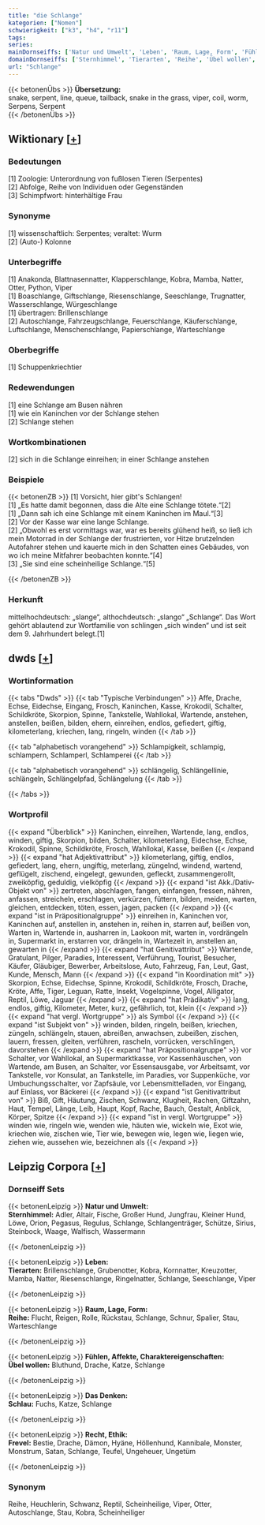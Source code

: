 ```yaml
---
title: "die Schlange"
kategorien: ["Nomen"]
schwierigkeit: ["k3", "h4", "r11"]
tags:
series:
mainDornseiffs: ['Natur und Umwelt', 'Leben', 'Raum, Lage, Form', 'Fühlen, Affekte, Charaktereigenschaften', 'Das Denken', 'Recht, Ethik']
domainDornseiffs: ['Sternhimmel', 'Tierarten', 'Reihe', 'Übel wollen', 'Schlau', 'Frevel']
url: "Schlange"
---
```


{{< betonenÜbs >}}
**Übersetzung:**  
snake, serpent, line, queue, tailback, snake in the grass, viper, coil, worm, Serpens, Serpent  
{{< /betonenÜbs >}}

## Wiktionary [[+](https://de.wiktionary.org/wiki/Schlange)]

### Bedeutungen
[1] Zoologie: Unterordnung von fußlosen Tieren (Serpentes)  
[2] Abfolge, Reihe von Individuen oder Gegenständen  
[3] Schimpfwort: hinterhältige Frau  

### Synonyme
[1] wissenschaftlich: Serpentes; veraltet: Wurm  
[2] (Auto-) Kolonne  

### Unterbegriffe
[1] Anakonda, Blattnasennatter, Klapperschlange, Kobra, Mamba, Natter, Otter, Python, Viper  
[1] Boaschlange, Giftschlange, Riesenschlange, Seeschlange, Trugnatter, Wasserschlange, Würgeschlange  
[1] übertragen: Brillenschlange  
[2] Autoschlange, Fahrzeugschlange, Feuerschlange, Käuferschlange, Luftschlange, Menschenschlange, Papierschlange, Warteschlange  

### Oberbegriffe
[1] Schuppenkriechtier  

### Redewendungen
[1] eine Schlange am Busen nähren  
[1] wie ein Kaninchen vor der Schlange stehen  
[2] Schlange stehen  

### Wortkombinationen
[2] sich in die Schlange einreihen; in einer Schlange anstehen  

### Beispiele
{{< betonenZB >}}
[1] Vorsicht, hier gibt's Schlangen!  
[1] „Es hatte damit begonnen, dass die Alte eine Schlange tötete.“[2]  
[1] „Dann sah ich eine Schlange mit einem Kaninchen im Maul.“[3]  
[2] Vor der Kasse war eine lange Schlange.  
[2] „Obwohl es erst vormittags war, war es bereits glühend heiß, so ließ ich mein Motorrad in der Schlange der frustrierten, vor Hitze brutzelnden Autofahrer stehen und kauerte mich in den Schatten eines Gebäudes, von wo ich meine Mitfahrer beobachten konnte.“[4]  
[3] „Sie sind eine scheinheilige Schlange.“[5]  

{{< /betonenZB >}}
### Herkunft
mittelhochdeutsch: „slange“, althochdeutsch: „slango“ „Schlange“. Das Wort gehört ablautend zur Wortfamilie von schlingen „sich winden“ und ist seit dem 9. Jahrhundert belegt.[1]  



## dwds [[+](https://www.dwds.de/wb/Schlange)]

### Wortinformation
{{< tabs "Dwds" >}}
{{< tab "Typische Verbindungen" >}}
Affe, Drache, Echse, Eidechse, Eingang, Frosch, Kaninchen, Kasse, Krokodil, Schalter, Schildkröte, Skorpion, Spinne, Tankstelle, Wahllokal, Wartende, anstehen, anstellen, beißen, bilden, ehern, einreihen, endlos, gefiedert, giftig, kilometerlang, kriechen, lang, ringeln, winden
{{< /tab >}}

{{< tab "alphabetisch vorangehend" >}}
Schlampigkeit, schlampig, schlampern, Schlamperl, Schlamperei
{{< /tab >}}

{{< tab "alphabetisch vorangehend" >}}
schlängelig, Schlängellinie, schlängeln, Schlängelpfad, Schlängelung
{{< /tab >}}

{{< /tabs >}}

### Wortprofil
{{< expand "Überblick" >}} Kaninchen, einreihen, Wartende, lang, endlos, winden, giftig, Skorpion, bilden, Schalter, kilometerlang, Eidechse, Echse, Krokodil, Spinne, Schildkröte, Frosch, Wahllokal, Kasse, beißen {{< /expand >}}
{{< expand "hat Adjektivattribut" >}} kilometerlang, giftig, endlos, gefiedert, lang, ehern, ungiftig, meterlang, züngelnd, windend, wartend, geflügelt, zischend, eingelegt, gewunden, gefleckt, zusammengerollt, zweiköpfig, geduldig, vielköpfig {{< /expand >}}
{{< expand "ist Akk./Dativ-Objekt von" >}} zertreten, abschlagen, fangen, einfangen, fressen, nähren, anfassen, streicheln, erschlagen, verkürzen, füttern, bilden, meiden, warten, gleichen, entdecken, töten, essen, jagen, packen {{< /expand >}}
{{< expand "ist in Präpositionalgruppe" >}} einreihen in, Kaninchen vor, Kaninchen auf, anstellen in, anstehen in, reihen in, starren auf, beißen von, Warten in, Wartende in, ausharren in, Laokoon mit, warten in, vordrängeln in, Supermarkt in, erstarren vor, drängeln in, Wartezeit in, anstellen an, gewarten in {{< /expand >}}
{{< expand "hat Genitivattribut" >}} Wartende, Gratulant, Pilger, Paradies, Interessent, Verführung, Tourist, Besucher, Käufer, Gläubiger, Bewerber, Arbeitslose, Auto, Fahrzeug, Fan, Leut, Gast, Kunde, Mensch, Mann {{< /expand >}}
{{< expand "in Koordination mit" >}} Skorpion, Echse, Eidechse, Spinne, Krokodil, Schildkröte, Frosch, Drache, Kröte, Affe, Tiger, Leguan, Ratte, Insekt, Vogelspinne, Vogel, Alligator, Reptil, Löwe, Jaguar {{< /expand >}}
{{< expand "hat Prädikativ" >}} lang, endlos, giftig, Kilometer, Meter, kurz, gefährlich, tot, klein {{< /expand >}}
{{< expand "hat vergl. Wortgruppe" >}} als Symbol {{< /expand >}}
{{< expand "ist Subjekt von" >}} winden, bilden, ringeln, beißen, kriechen, züngeln, schlängeln, stauen, abreißen, anwachsen, zubeißen, zischen, lauern, fressen, gleiten, verführen, rascheln, vorrücken, verschlingen, davorstehen {{< /expand >}}
{{< expand "hat Präpositionalgruppe" >}} vor Schalter, vor Wahllokal, an Supermarktkasse, vor Kassenhäuschen, von Wartende, am Busen, an Schalter, vor Essensausgabe, vor Arbeitsamt, vor Tankstelle, vor Konsulat, an Tankstelle, im Paradies, vor Suppenküche, vor Umbuchungsschalter, vor Zapfsäule, vor Lebensmittelladen, vor Eingang, auf Einlass, vor Bäckerei {{< /expand >}}
{{< expand "ist Genitivattribut von" >}} Biß, Gift, Häutung, Zischen, Schwanz, Klugheit, Rachen, Giftzahn, Haut, Tempel, Länge, Leib, Haupt, Kopf, Rache, Bauch, Gestalt, Anblick, Körper, Spitze {{< /expand >}}
{{< expand "ist in vergl. Wortgruppe" >}} winden wie, ringeln wie, wenden wie, häuten wie, wickeln wie, Exot wie, kriechen wie, zischen wie, Tier wie, bewegen wie, legen wie, liegen wie, ziehen wie, aussehen wie, bezeichnen als {{< /expand >}}

## Leipzig Corpora [[+](https://corpora.uni-leipzig.de/en/res?word=Schlange&corpusId=deu_newscrawl-public_2018)]

### Dornseiff Sets
{{< betonenLeipzig >}}
**Natur und Umwelt:**  
**Sternhimmel:** Adler, Altair, Fische, Großer Hund, Jungfrau, Kleiner Hund, Löwe, Orion, Pegasus, Regulus, Schlange, Schlangenträger, Schütze, Sirius, Steinbock, Waage, Walfisch, Wassermann  

{{< /betonenLeipzig >}}


{{< betonenLeipzig >}}
**Leben:**  
**Tierarten:** Brillenschlange, Grubenotter, Kobra, Kornnatter, Kreuzotter, Mamba, Natter, Riesenschlange, Ringelnatter, Schlange, Seeschlange, Viper  

{{< /betonenLeipzig >}}


{{< betonenLeipzig >}}
**Raum, Lage, Form:**  
**Reihe:** Flucht, Reigen, Rolle, Rückstau, Schlange, Schnur, Spalier, Stau, Warteschlange  

{{< /betonenLeipzig >}}


{{< betonenLeipzig >}}
**Fühlen, Affekte, Charaktereigenschaften:**  
**Übel wollen:** Bluthund, Drache, Katze, Schlange  

{{< /betonenLeipzig >}}


{{< betonenLeipzig >}}
**Das Denken:**  
**Schlau:** Fuchs, Katze, Schlange  

{{< /betonenLeipzig >}}


{{< betonenLeipzig >}}
**Recht, Ethik:**  
**Frevel:** Bestie, Drache, Dämon, Hyäne, Höllenhund, Kannibale, Monster, Monstrum, Satan, Schlange, Teufel, Ungeheuer, Ungetüm  

{{< /betonenLeipzig >}}

### Synonym
Reihe, Heuchlerin, Schwanz, Reptil, Scheinheilige, Viper, Otter, Autoschlange, Stau, Kobra, Scheinheiliger


